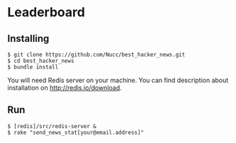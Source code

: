 # Leaderboard

## Installing

    $ git clone https://github.com/Nucc/best_hacker_news.git
    $ cd best_hacker_news
    $ bundle install

You will need Redis server on your machine. You can find description about installation on http://redis.io/download.

## Run

    $ [redis]/src/redis-server &
    $ rake "send_news_stat[your@email.address]"